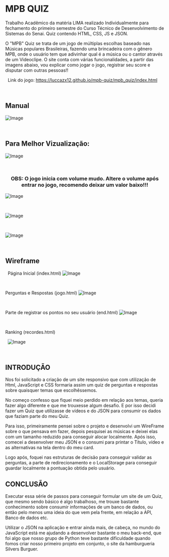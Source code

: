 # **MPB QUIZ**

Trabalho Acadêmico da matéria LIMA realizado Individualmente para fechamento do primeiro semestre do Curso Técnico de Desenvolvimento de Sistemas do Senai. Quiz contendo HTML, CSS, JS e JSON.

O "MPB" Quiz se trata de um jogo de múltiplas escolhas baseado nas Músicas populares Brasileiras, fazendo uma brincadeira com o gênero MPB, onde o usuário tem que adivinhar qual é a música ou o cantor através de um Videoclipe. O site conta com várias funcionalidades, a partir das imagens abaixo, vou explicar como jogar o jogo, registrar seu score e disputar com outras pessoas!!


&nbsp;
Link do jogo: https://luccazx12.github.io/mpb-quiz/mpb_quiz/index.html


&nbsp;

## Manual

![Image](https://raw.githubusercontent.com/Luccazx12/mpb-quiz/main/docs/Manual.jpg)


&nbsp;


## Para Melhor Vizualização:
![Image](https://raw.githubusercontent.com/Luccazx12/mpb-quiz/main/docs/tela_inicial_manual.png)


&nbsp;

### <p align="center">**OBS: O jogo inicia com volume mudo. Altere o volume após entrar no jogo, recomendo deixar um valor baixo!!!**</p>

![Image](https://raw.githubusercontent.com/Luccazx12/mpb-quiz/main/docs/tela_jogo_manual.png)


&nbsp;


![Image](https://raw.githubusercontent.com/Luccazx12/mpb-quiz/main/docs/tela_end_manual.png)


&nbsp;


![Image](https://raw.githubusercontent.com/Luccazx12/mpb-quiz/main/docs/tela_highscore_manual.png)



&nbsp;



## Wireframe


&nbsp;
Página Inicial (index.html)
![Image](https://raw.githubusercontent.com/Luccazx12/mpb-quiz/main/docs/Tela_de_start.JPG)


&nbsp;


Perguntas e Respostas (jogo.html)
![Image](https://raw.githubusercontent.com/Luccazx12/mpb-quiz/main/docs/Tela_do_jogo.JPG)



&nbsp;


Parte de registrar os pontos no seu usuário (end.html)
![Image](https://raw.githubusercontent.com/Luccazx12/mpb-quiz/main/docs/Tela_do_end_game.JPG)



&nbsp;


Ranking (recordes.html)


&nbsp;
![Image](https://raw.githubusercontent.com/Luccazx12/mpb-quiz/main/docs/Tela_do_highscore.JPG)


&nbsp;

## INTRODUÇÃO

  Nos foi solicitado a criação de um site responsivo que com utilização de Html, JavaScript e CSS formaria assim um quiz de perguntas e respostas sobre quaisquer temas que escolhêssemos.

  No começo confesso que fiquei meio perdido em relação aos temas, queria fazer algo diferente e que me trouxesse algum desafio. E por isso decidi fazer um Quiz que utilizasse de vídeos e do JSON para consumir os dados que faziam parte do meu Quiz.

  Para isso, primeiramente pensei sobre o projeto e desenvolvi um WireFrame sobre o que pensava em fazer, depois pesquisei as músicas e deixei elas com um tamanho reduzido para conseguir alocar localmente. Após isso, comecei a desenvolver meu JSON e o consumi para printar o Título, vídeo e as alternativas na tela dentro do meu card.

  Logo após, foquei nas estruturas de decisão para conseguir validar as perguntas, a parte de redirecionamento e o LocalStorage para conseguir guardar localmente a pontuação obtida pelo usuário.


## CONCLUSÃO

  Executar essa série de passos para conseguir formular um site de um Quiz, que mesmo sendo básico é algo trabalhoso, me trouxe bastante conhecimento sobre consumir informações de um banco de dados, ou então pelo menos uma ideia do que vem pela frente, em relação a API, Banco de dados etc.

  Utilizar o JSON na aplicação e entrar ainda mais, de cabeça, no mundo do JavaScript está me ajudando a desenvolver bastante o meu back-end, que foi algo que nosso grupo de Python teve bastante dificuldade quando fomos criar nosso primeiro projeto em conjunto, o site da hamburgueria Silvers Burguer.
